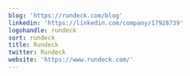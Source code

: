 ```yaml
---
blog: 'https://rundeck.com/blog'
linkedin: 'https://linkedin.com/company/17928739'
logohandle: rundeck
sort: rundeck
title: Rundeck
twitter: Rundeck
website: 'https://www.rundeck.com/'
---
```


